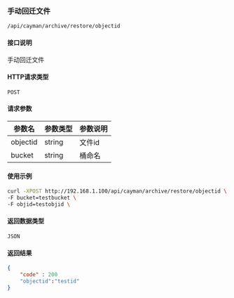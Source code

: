 ### 手动回迁文件
`/api/cayman/archive/restore/objectid`

#### 接口说明
手动回迁文件

#### HTTP请求类型
`POST`

#### 请求参数
|参数名|参数类型|参数说明|
|--|--|--|
|objectid|string|文件id|
|bucket|string|桶命名|


#### 使用示例
```sh
curl -XPOST http://192.168.1.100/api/cayman/archive/restore/objectid \
-F bucket=testbucket \
-F objid=testobjid \
```

#### 返回数据类型
`JSON`

#### 返回结果
```json
{
    "code" : 200
    "objectid":"testid"
}
```

